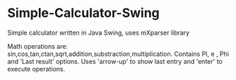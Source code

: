 # Simple-Calculator-Swing
Simple calculator written in Java Swing, uses mXparser library

Math operations are: sin,cos,tan,ctan,sqrt,addition,substraction,multiplication.
Contains PI, e , Phi and 'Last result' options.
Uses 'arrow-up' to show last entry and 'enter' to execute operations.
